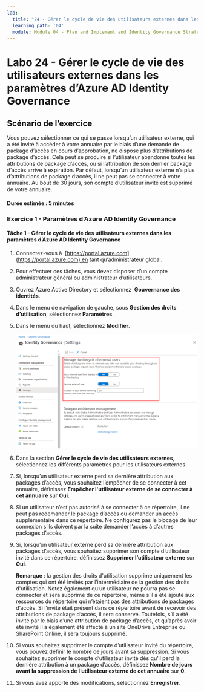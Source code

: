```yaml
---
lab:
  title: "24 - Gérer le cycle de vie des utilisateurs externes dans les paramètres d’Azure\_AD\_Identity\_Governance."
  learning path: '04'
  module: Module 04 - Plan and Implement and Identity Governance Strategy
---
```


# Labo 24 - Gérer le cycle de vie des utilisateurs externes dans les paramètres d’Azure AD Identity Governance  

## Scénario de l’exercice

Vous pouvez sélectionner ce qui se passe lorsqu’un utilisateur externe, qui a été invité à accéder à votre annuaire par le biais d’une demande de package d’accès en cours d’approbation, ne dispose plus d’attributions de package d’accès. Cela peut se produire si l’utilisateur abandonne toutes les attributions de package d’accès, ou si l’attribution de son dernier package d’accès arrive à expiration. Par défaut, lorsqu’un utilisateur externe n’a plus d’attributions de package d’accès, il ne peut pas se connecter à votre annuaire. Au bout de 30 jours, son compte d’utilisateur invité est supprimé de votre annuaire.

#### Durée estimée : 5 minutes

### Exercice 1 - Paramètres d’Azure AD Identity Governance

#### Tâche 1 - Gérer le cycle de vie des utilisateurs externes dans les paramètres d’Azure AD Identity Governance

1. Connectez-vous à  [https://portal.azure.com](https://portal.azure.com) en tant qu’administrateur global.

2. Pour effectuer ces tâches, vous devez disposer d’un compte administrateur général ou administrateur d’utilisateurs.

3. Ouvrez Azure Active Directory et sélectionnez  **Gouvernance des identités**.

4. Dans le menu de navigation de gauche, sous **Gestion des droits d’utilisation**, sélectionnez **Paramètres**.

5. Dans le menu du haut, sélectionnez **Modifier**.

    ![Image de l’écran affichant la page des paramètres de gouvernance des identités avec la mise en surbrillance du cycle de vie des utilisateurs externes.](./media/lp4-mod1-manage-lifcycle-of-ext-users.png)

6. Dans la section **Gérer le cycle de vie des utilisateurs externes**, sélectionnez les différents paramètres pour les utilisateurs externes.

7. Si, lorsqu’un utilisateur externe perd sa dernière attribution aux packages d’accès, vous souhaitez l’empêcher de se connecter à cet annuaire, définissez **Empêcher l'utilisateur externe de se connecter à cet annuaire** sur **Oui**.

8. Si un utilisateur n’est pas autorisé à se connecter à ce répertoire, il ne peut pas redemander le package d’accès ou demander un accès supplémentaire dans ce répertoire. Ne configurez pas le blocage de leur connexion s’ils doivent par la suite demander l’accès à d’autres packages d’accès.

9. Si, lorsqu’un utilisateur externe perd sa dernière attribution aux packages d’accès, vous souhaitez supprimer son compte d’utilisateur invité dans ce répertoire, définissez **Supprimer l’utilisateur externe**  sur **Oui**.

    **Remarque** : la gestion des droits d'utilisation supprime uniquement les comptes qui ont été invités par l’intermédiaire de la gestion des droits d'utilisation. Notez également qu’un utilisateur ne pourra pas se connecter et sera supprimé de ce répertoire, même s’il a été ajouté aux ressources du répertoire qui n’étaient pas des attributions de packages d’accès. Si l’invité était présent dans ce répertoire avant de recevoir des attributions de package d’accès, il sera conservé. Toutefois, s’il a été invité par le biais d’une attribution de package d’accès, et qu’après avoir été invité il a également été affecté à un site OneDrive Entreprise ou SharePoint Online, il sera toujours supprimé.

10. Si vous souhaitez supprimer le compte d’utilisateur invité du répertoire, vous pouvez définir le nombre de jours avant sa suppression. Si vous souhaitez supprimer le compte d’utilisateur invité dès qu’il perd la dernière attribution à un package d’accès, définissez **Nombre de jours avant la suppression de l’utilisateur externe de cet annuaire**  sur **0**.

11. Si vous avez apporté des modifications, sélectionnez **Enregistrer**.
